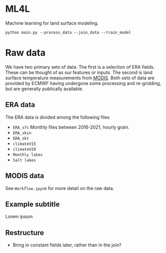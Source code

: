 # ML4L

Machine learning for land surface modeling.


```
python main.py --process_data --join_data --train_model
```



# Raw data

We have two primary sets of data. The first is a selection of ERA fields. These can be thought of as our features or inputs. The second is land surface temperature measurements from [MODIS](https://modis.gsfc.nasa.gov/about/). Both sets of data are provided by ECMWF having undergone some processing and re-gridding, but are generally publically available.   


## ERA data

The ERA data is divided among the following files

* `ERA_sfc` Monthly files between 2016-2021, hourly grain.
* `ERA_skin`
* `ERA_skt`
* `climateV15`
* `climateV20`
* `Monthly lakes`
* `Salt lakes`


## MODIS data



See `Workflow.ipynb` for more detail on the raw data.

## Example subtitle

Lorem ipsum


## Restructure

* Bring in constant fields later, rather than in the join?